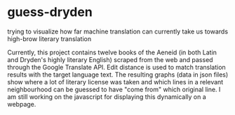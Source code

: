 # guess-dryden
trying to visualize how far machine translation can currently take us towards high-brow literary translation

Currently, this project contains twelve books of the Aeneid (in both Latin and Dryden's highly literary English) scraped from the web and passed through the Google Translate API. 
Edit distance is used to match translation results with the target language text. The resulting graphs (data in json files) show where a lot of literary license was taken and which lines in a relevant neighbourhood can be guessed to have "come from" which original line.
I am still working on the javascript for displaying this dynamically on a webpage. 
